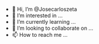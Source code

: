- 👋 Hi, I’m @Josecarloszeta
- 👀 I’m interested in ...
- 🌱 I’m currently learning ...
- 💞️ I’m looking to collaborate on ...
- 📫 How to reach me ...

<!---
Josecarloszeta/Josecarloszeta is a ✨ special ✨ repository because its `README.md` (this file) appears on your GitHub profile.
You can click the Preview link to take a look at your changes.
--->
